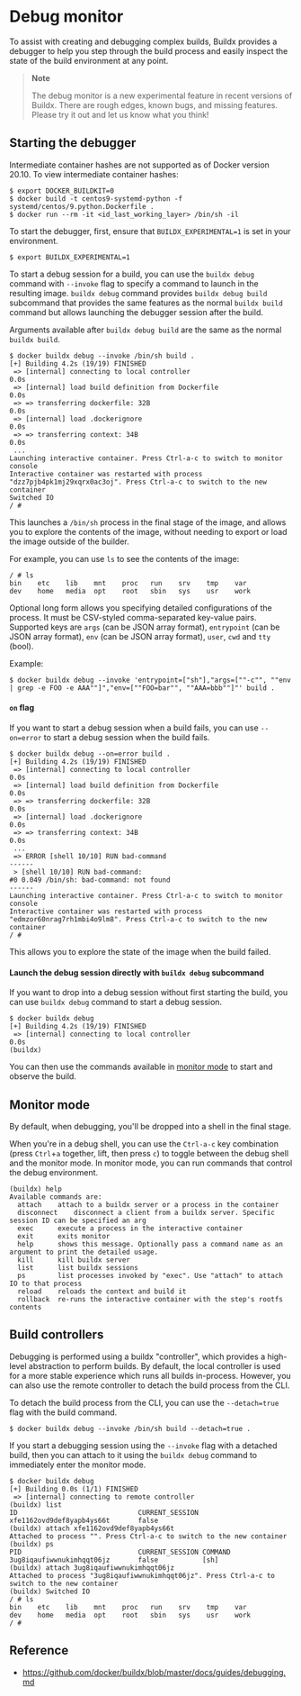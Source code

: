 
# Debug monitor

To assist with creating and debugging complex builds, Buildx provides a
debugger to help you step through the build process and easily inspect the
state of the build environment at any point.

> **Note**
>
> The debug monitor is a new experimental feature in recent versions of Buildx.
> There are rough edges, known bugs, and missing features. Please try it out
> and let us know what you think!

## Starting the debugger

Intermediate container hashes are not supported as of Docker version 20.10. 
To view intermediate container hashes:

```shell
$ export DOCKER_BUILDKIT=0
$ docker build -t centos9-systemd-python -f systemd/centos/9.python.Dockerfile .
$ docker run --rm -it <id_last_working_layer> /bin/sh -il
```

To start the debugger, first, ensure that `BUILDX_EXPERIMENTAL=1` is set in
your environment.

```console
$ export BUILDX_EXPERIMENTAL=1
```

To start a debug session for a build, you can use the `buildx debug` command with `--invoke` flag to specify a command to launch in the resulting image.
`buildx debug` command provides `buildx debug build` subcommand that provides the same features as the normal `buildx build` command but allows launching the debugger session after the build.

Arguments available after `buildx debug build` are the same as the normal `buildx build`.

```console
$ docker buildx debug --invoke /bin/sh build .
[+] Building 4.2s (19/19) FINISHED
 => [internal] connecting to local controller                                                                                   0.0s
 => [internal] load build definition from Dockerfile                                                                            0.0s
 => => transferring dockerfile: 32B                                                                                             0.0s
 => [internal] load .dockerignore                                                                                               0.0s
 => => transferring context: 34B                                                                                                0.0s
 ...
Launching interactive container. Press Ctrl-a-c to switch to monitor console
Interactive container was restarted with process "dzz7pjb4pk1mj29xqrx0ac3oj". Press Ctrl-a-c to switch to the new container
Switched IO
/ #
```

This launches a `/bin/sh` process in the final stage of the image, and allows
you to explore the contents of the image, without needing to export or load the
image outside of the builder.

For example, you can use `ls` to see the contents of the image:

```console
/ # ls
bin    etc    lib    mnt    proc   run    srv    tmp    var
dev    home   media  opt    root   sbin   sys    usr    work
```

Optional long form allows you specifying detailed configurations of the process. 
It must be CSV-styled comma-separated key-value pairs.
Supported keys are `args` (can be JSON array format), `entrypoint` (can be JSON array format), `env` (can be JSON array format), `user`, `cwd` and `tty` (bool).

Example:

```
$ docker buildx debug --invoke 'entrypoint=["sh"],"args=[""-c"", ""env | grep -e FOO -e AAA""]","env=[""FOO=bar"", ""AAA=bbb""]"' build .
```

#### `on` flag

If you want to start a debug session when a build fails, you can use
`--on=error` to start a debug session when the build fails.

```console
$ docker buildx debug --on=error build .
[+] Building 4.2s (19/19) FINISHED
 => [internal] connecting to local controller                                                                                   0.0s
 => [internal] load build definition from Dockerfile                                                                            0.0s
 => => transferring dockerfile: 32B                                                                                             0.0s
 => [internal] load .dockerignore                                                                                               0.0s
 => => transferring context: 34B                                                                                                0.0s
 ...
 => ERROR [shell 10/10] RUN bad-command
------
 > [shell 10/10] RUN bad-command:
#0 0.049 /bin/sh: bad-command: not found
------
Launching interactive container. Press Ctrl-a-c to switch to monitor console
Interactive container was restarted with process "edmzor60nrag7rh1mbi4o9lm8". Press Ctrl-a-c to switch to the new container
/ # 
```

This allows you to explore the state of the image when the build failed.

#### Launch the debug session directly with `buildx debug` subcommand

If you want to drop into a debug session without first starting the build, you
can use `buildx debug` command to start a debug session.

```
$ docker buildx debug
[+] Building 4.2s (19/19) FINISHED
 => [internal] connecting to local controller                                                                                   0.0s
(buildx)
```

You can then use the commands available in [monitor mode](#monitor-mode) to
start and observe the build.

## Monitor mode

By default, when debugging, you'll be dropped into a shell in the final stage.

When you're in a debug shell, you can use the `Ctrl-a-c` key combination (press
`Ctrl`+`a` together, lift, then press `c`) to toggle between the debug shell
and the monitor mode. In monitor mode, you can run commands that control the
debug environment.

```console
(buildx) help
Available commands are:
  attach	attach to a buildx server or a process in the container
  disconnect	disconnect a client from a buildx server. Specific session ID can be specified an arg
  exec		execute a process in the interactive container
  exit		exits monitor
  help		shows this message. Optionally pass a command name as an argument to print the detailed usage.
  kill		kill buildx server
  list		list buildx sessions
  ps		list processes invoked by "exec". Use "attach" to attach IO to that process
  reload	reloads the context and build it
  rollback	re-runs the interactive container with the step's rootfs contents
```

## Build controllers

Debugging is performed using a buildx "controller", which provides a high-level
abstraction to perform builds. By default, the local controller is used for a
more stable experience which runs all builds in-process. However, you can also
use the remote controller to detach the build process from the CLI.

To detach the build process from the CLI, you can use the `--detach=true` flag with
the build command.

```console
$ docker buildx debug --invoke /bin/sh build --detach=true .
```

If you start a debugging session using the `--invoke` flag with a detached
build, then you can attach to it using the `buildx debug` command to
immediately enter the monitor mode.

```console
$ docker buildx debug
[+] Building 0.0s (1/1) FINISHED                                                                                                                                                                                
 => [internal] connecting to remote controller
(buildx) list
ID                              CURRENT_SESSION
xfe1162ovd9def8yapb4ys66t       false
(buildx) attach xfe1162ovd9def8yapb4ys66t
Attached to process "". Press Ctrl-a-c to switch to the new container
(buildx) ps
PID                             CURRENT_SESSION COMMAND
3ug8iqaufiwwnukimhqqt06jz       false           [sh]
(buildx) attach 3ug8iqaufiwwnukimhqqt06jz
Attached to process "3ug8iqaufiwwnukimhqqt06jz". Press Ctrl-a-c to switch to the new container
(buildx) Switched IO
/ # ls
bin    etc    lib    mnt    proc   run    srv    tmp    var
dev    home   media  opt    root   sbin   sys    usr    work
/ # 
```

## Reference

- https://github.com/docker/buildx/blob/master/docs/guides/debugging.md
